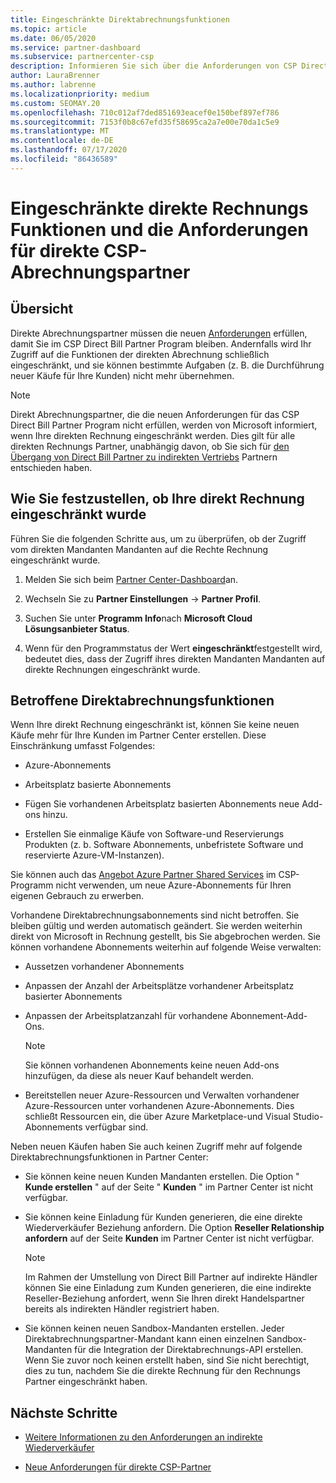 ```yaml
---
title: Eingeschränkte Direktabrechnungsfunktionen
ms.topic: article
ms.date: 06/05/2020
ms.service: partner-dashboard
ms.subservice: partnercenter-csp
description: Informieren Sie sich über die Anforderungen von CSP Direct Bill Partner und darüber, was Sie tun müssen, um zu verhindern, dass Finden Sie heraus, ob ihre Funktionen eingeschränkt wurden.
author: LauraBrenner
ms.author: labrenne
ms.localizationpriority: medium
ms.custom: SEOMAY.20
ms.openlocfilehash: 710c012af7ded851693eacef0e150bef897ef786
ms.sourcegitcommit: 7153f0b8c67efd35f58695ca2a7e00e70da1c5e9
ms.translationtype: MT
ms.contentlocale: de-DE
ms.lasthandoff: 07/17/2020
ms.locfileid: "86436589"
---
```

# <a name="restricted-direct-bill-capabilities-and-the-requirements-needed-for-csp-direct-bill-partners"></a>Eingeschränkte direkte Rechnungs Funktionen und die Anforderungen für direkte CSP-Abrechnungspartner  

## <a name="overview"></a>Übersicht

Direkte Abrechnungspartner müssen die neuen [Anforderungen](direct-partner-new-requirements.md) erfüllen, damit Sie im CSP Direct Bill Partner Program bleiben. Andernfalls wird Ihr Zugriff auf die Funktionen der direkten Abrechnung schließlich eingeschränkt, und sie können bestimmte Aufgaben (z. B. die Durchführung neuer Käufe für Ihre Kunden) nicht mehr übernehmen.

> [!Note]
> Direkt Abrechnungspartner, die die neuen Anforderungen für das CSP Direct Bill Partner Program nicht erfüllen, werden von Microsoft informiert, wenn Ihre direkten Rechnung eingeschränkt werden. Dies gilt für alle direkten Rechnungs Partner, unabhängig davon, ob Sie sich für [den Übergang von Direct Bill Partner zu indirekten Vertriebs](transition-direct-to-indirect.md) Partnern entschieden haben.  

## <a name="how-to-tell-if-your-direct-bill-capabilities-has-been-restricted"></a>Wie Sie festzustellen, ob Ihre direkt Rechnung eingeschränkt wurde

Führen Sie die folgenden Schritte aus, um zu überprüfen, ob der Zugriff vom direkten Mandanten Mandanten auf die Rechte Rechnung eingeschränkt wurde.

1. Melden Sie sich beim [Partner Center-Dashboard](https://partner.microsoft.com/dashboard)an.

2. Wechseln Sie zu **Partner Einstellungen**  ->  **Partner Profil**.

3. Suchen Sie unter **Programm Info**nach **Microsoft Cloud Lösungsanbieter Status**.

4. Wenn für den Programmstatus der Wert **eingeschränkt**festgestellt wird, bedeutet dies, dass der Zugriff ihres direkten Mandanten Mandanten auf direkte Rechnungen eingeschränkt wurde.

## <a name="affected-direct-bill-capabilities"></a>Betroffene Direktabrechnungsfunktionen

Wenn Ihre direkt Rechnung eingeschränkt ist, können Sie keine neuen Käufe mehr für Ihre Kunden im Partner Center erstellen. Diese Einschränkung umfasst Folgendes:

- Azure-Abonnements

- Arbeitsplatz basierte Abonnements

- Fügen Sie vorhandenen Arbeitsplatz basierten Abonnements neue Add-ons hinzu.

- Erstellen Sie einmalige Käufe von Software-und Reservierungs Produkten (z. b. Software Abonnements, unbefristete Software und reservierte Azure-VM-Instanzen).

Sie können auch das [Angebot Azure Partner Shared Services](shared-services.md) im CSP-Programm nicht verwenden, um neue Azure-Abonnements für Ihren eigenen Gebrauch zu erwerben.

Vorhandene Direktabrechnungsabonnements sind nicht betroffen. Sie bleiben gültig und werden automatisch geändert. Sie werden weiterhin direkt von Microsoft in Rechnung gestellt, bis Sie abgebrochen werden. Sie können vorhandene Abonnements weiterhin auf folgende Weise verwalten:

- Aussetzen vorhandener Abonnements

- Anpassen der Anzahl der Arbeitsplätze vorhandener Arbeitsplatz basierter Abonnements

- Anpassen der Arbeitsplatzanzahl für vorhandene Abonnement-Add-Ons. 
 
    >[!Note] 
    >Sie können vorhandenen Abonnements keine neuen Add-ons hinzufügen, da diese als neuer Kauf behandelt werden.

- Bereitstellen neuer Azure-Ressourcen und Verwalten vorhandener Azure-Ressourcen unter vorhandenen Azure-Abonnements. Dies schließt Ressourcen ein, die über Azure Marketplace-und Visual Studio-Abonnements verfügbar sind.

Neben neuen Käufen haben Sie auch keinen Zugriff mehr auf folgende Direktabrechnungsfunktionen in Partner Center:

- Sie können keine neuen Kunden Mandanten erstellen. Die Option " **Kunde erstellen** " auf der Seite " **Kunden** " im Partner Center ist nicht verfügbar.

- Sie können keine Einladung für Kunden generieren, die eine direkte Wiederverkäufer Beziehung anfordern. Die Option **Reseller Relationship anfordern** auf der Seite **Kunden** im Partner Center ist nicht verfügbar.

    >[!NOTE]
    >Im Rahmen der Umstellung von Direct Bill Partner auf indirekte Händler können Sie eine Einladung zum Kunden generieren, die eine indirekte Reseller-Beziehung anfordert, wenn Sie Ihren direkt Handelspartner bereits als indirekten Händler registriert haben.

- Sie können keinen neuen Sandbox-Mandanten erstellen. Jeder Direktabrechnungspartner-Mandant kann einen einzelnen Sandbox-Mandanten für die Integration der Direktabrechnungs-API erstellen. Wenn Sie zuvor noch keinen erstellt haben, sind Sie nicht berechtigt, dies zu tun, nachdem Sie die direkte Rechnung für den Rechnungs Partner eingeschränkt haben.  

## <a name="next-steps"></a>Nächste Schritte

- [Weitere Informationen zu den Anforderungen an indirekte Wiederverkäufer](https://assetsprod.microsoft.com/csp-directbill-to-indirect-transition.pdf)

- [Neue Anforderungen für direkte CSP-Partner](direct-partner-new-requirements.md)